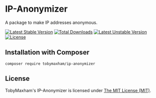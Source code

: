 # IP-Anonymizer
A package to make IP addresses anonymous.

[![Latest Stable Version](https://poser.pugx.org/tobymaxham/ip-anonymizer/v/stable)](https://packagist.org/packages/tobymaxham/ip-anonymizer)
[![Total Downloads](https://poser.pugx.org/tobymaxham/ip-anonymizer/downloads)](https://packagist.org/packages/tobymaxham/ip-anonymizer)
[![Latest Unstable Version](https://poser.pugx.org/tobymaxham/ip-anonymizer/v/unstable)](https://packagist.org/packages/tobymaxham/ip-anonymizer)
[![License](https://poser.pugx.org/tobymaxham/ip-anonymizer/license)](https://packagist.org/packages/tobymaxham/ip-anonymizer)


## Installation with Composer

```shell
composer require tobymaxham/ip-anonymizer
```


## License

TobyMaxham's IP-Anonymizer is licensed under [The MIT License (MIT)](LICENSE).